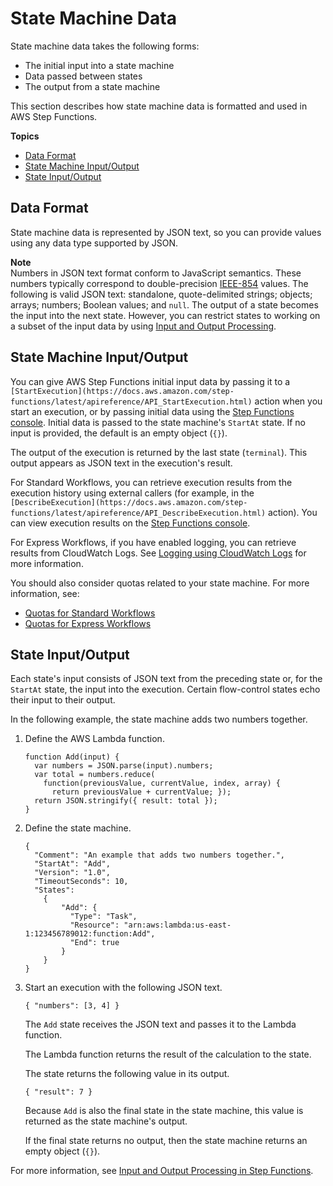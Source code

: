# State Machine Data<a name="concepts-state-machine-data"></a>

State machine data takes the following forms:
+ The initial input into a state machine
+ Data passed between states
+ The output from a state machine

This section describes how state machine data is formatted and used in AWS Step Functions\.

**Topics**
+ [Data Format](#concepts-state-machine-data-format)
+ [State Machine Input/Output](#concepts-state-machine-data-state-machine-input-output)
+ [State Input/Output](#concepts-state-machine-data-state-input-output)

## Data Format<a name="concepts-state-machine-data-format"></a>

State machine data is represented by JSON text, so you can provide values using any data type supported by JSON\. 

**Note**  
Numbers in JSON text format conform to JavaScript semantics\. These numbers typically correspond to double\-precision [IEEE\-854](https://standards.ieee.org/findstds/standard/854-1987.html) values\.
The following is valid JSON text: standalone, quote\-delimited strings; objects; arrays; numbers; Boolean values; and `null`\.
The output of a state becomes the input into the next state\. However, you can restrict states to working on a subset of the input data by using [Input and Output Processing](concepts-input-output-filtering.md)\.

## State Machine Input/Output<a name="concepts-state-machine-data-state-machine-input-output"></a>

You can give AWS Step Functions initial input data by passing it to a `[StartExecution](https://docs.aws.amazon.com/step-functions/latest/apireference/API_StartExecution.html)` action when you start an execution, or by passing initial data using the [Step Functions console](https://console.aws.amazon.com/states/home?region=us-east-1#/)\. Initial data is passed to the state machine's `StartAt` state\. If no input is provided, the default is an empty object \(`{}`\)\.

The output of the execution is returned by the last state \(`terminal`\)\. This output appears as JSON text in the execution's result\. 

For Standard Workflows, you can retrieve execution results from the execution history using external callers \(for example, in the `[DescribeExecution](https://docs.aws.amazon.com/step-functions/latest/apireference/API_DescribeExecution.html)` action\)\. You can view execution results on the [Step Functions console](https://console.aws.amazon.com/states/home?region=us-east-1#/)\. 

For Express Workflows, if you have enabled logging, you can retrieve results from CloudWatch Logs\. See [Logging using CloudWatch Logs](cw-logs.md) for more information\.

You should also consider quotas related to your state machine\. For more information, see:
+ [Quotas for Standard Workflows](limits.md)
+ [Quotas for Express Workflows](express-limits.md)

## State Input/Output<a name="concepts-state-machine-data-state-input-output"></a>

Each state's input consists of JSON text from the preceding state or, for the `StartAt` state, the input into the execution\. Certain flow\-control states echo their input to their output\.

In the following example, the state machine adds two numbers together\.

1. Define the AWS Lambda function\.

   ```
   function Add(input) {
     var numbers = JSON.parse(input).numbers;
     var total = numbers.reduce(
       function(previousValue, currentValue, index, array) {
         return previousValue + currentValue; });
     return JSON.stringify({ result: total });
   }
   ```

1. Define the state machine\.

   ```
   {
     "Comment": "An example that adds two numbers together.",
     "StartAt": "Add",
     "Version": "1.0",
     "TimeoutSeconds": 10,
     "States":
       {
           "Add": {
             "Type": "Task",
             "Resource": "arn:aws:lambda:us-east-1:123456789012:function:Add",
             "End": true
           }
       }
   }
   ```

1. Start an execution with the following JSON text\.

   ```
   { "numbers": [3, 4] }
   ```

   The `Add` state receives the JSON text and passes it to the Lambda function\.

   The Lambda function returns the result of the calculation to the state\.

   The state returns the following value in its output\.

   ```
   { "result": 7 }
   ```

   Because `Add` is also the final state in the state machine, this value is returned as the state machine's output\.

   If the final state returns no output, then the state machine returns an empty object \(`{}`\)\.

For more information, see [Input and Output Processing in Step Functions](concepts-input-output-filtering.md)\.
